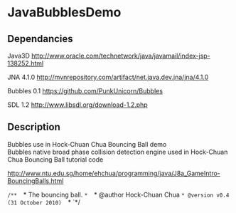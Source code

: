 JavaBubblesDemo
===============

Dependancies
------------
Java3D
http://www.oracle.com/technetwork/java/javamail/index-jsp-138252.html

JNA 4.1.0 
http://mvnrepository.com/artifact/net.java.dev.jna/jna/4.1.0

Bubbles 0.1
https://github.com/PunkUnicorn/Bubbles

SDL 1.2 
http://www.libsdl.org/download-1.2.php

Description
-----------
Bubbles use in Hock-Chuan Chua Bouncing Ball demo  
Bubbles native broad phase collision detection engine used in Hock-Chuan Chua Bouncing Ball tutorial code 

http://www.ntu.edu.sg/home/ehchua/programming/java/J8a_GameIntro-BouncingBalls.html

`/** 
`* The bouncing ball. 
`* 
`* @author Hock-Chuan Chua 
`* @version v0.4 (31 October 2010) 
`* 
`*/
